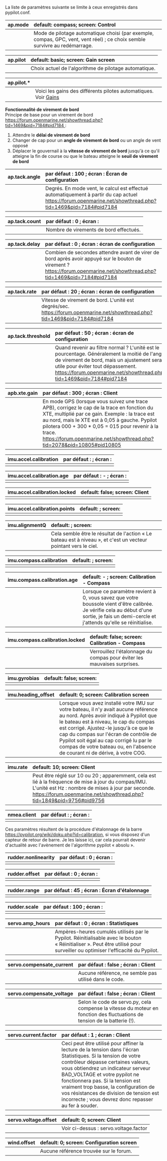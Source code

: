 La liste de paramètres suivante se limite à ceux enregistrés dans pypilot.conf.

| ap.mode | default: compass; screen: Control
-- | :--
| | Mode de pilotage automatique choisi (par exemple, compas, GPC, vent, vent réel) ; ce choix semble survivre au redémarrage.

| ap.pilot | default: basic; screen: Gain screen
-- | :--
| | Choix actuel de l'algorithme de pilotage automatique.

| ap.pilot.* | |
-- | :--
| | Voici les gains des différents pilotes automatiques. Voir [Gains](gains)

**Fonctionnalité de virement de bord**<br>
Principe de base pour un virement de bord <br>https://forum.openmarine.net/showthread.php?tid=1469&pid=7184#pid7184 :
1. Attendre le **délai de virement de bord**
2. Changer de cap pour un **angle de virement de bord** ou un angle de vent opposé
3. Déplacer le gouvernail à la **vitesse de virement de bord** jusqu'à ce qu'il atteigne la fin de course ou que le bateau atteigne le **seuil de virement de bord**

| ap.tack.angle | par défaut : 100 ; écran : Écran de configuration
-- | :--
| | Degrés. En mode vent, le calcul est effectué automatiquement à partir du cap actuel <br>https://forum.openmarine.net/showthread.php?tid=1469&pid=7184#pid7184

| ap.tack.count | par défaut : 0 ; écran :
-- | :--
| | Nombre de virements de bord effectués.

| ap.tack.delay | par défaut : 0 ; écran : écran de configuration
-- | :--
| | Combien de secondes attendre avant de virer de bord après avoir appuyé sur le bouton de virement ? <br>https://forum.openmarine.net/showthread.php?tid=1469&pid=7184#pid7184

| ap.tack.rate | par défaut : 20 ; écran : écran de configuration
-- | :--
| | Vitesse de virement de bord. L'unité est degrés/sec. <br>https://forum.openmarine.net/showthread.php?tid=1469&pid=7184#pid7184

| ap.tack.threshold | par défaut : 50 ; écran : écran de configuration
-- | :--
| | Quand revenir au filtre normal ? L'unité est le pourcentage. Généralement la moitié de l'angle de virement de bord, mais un ajustement serait utile pour éviter tout dépassement. <br>https://forum.openmarine.net/showthread.php?tid=1469&pid=7184#pid7184

| apb.xte.gain | par défaut : 300 ; écran : Client
-- | :--
| | En mode GPS (lorsque vous suivez une trace APB), corrigez le cap de la trace en fonction du XTE, multiplié par ce gain. Exemple : la trace est au nord, mais le XTE est à 0,05 à gauche. Pypilot pilotera 000 + 300 * 0,05 = 015 pour revenir à la trace.<br>https://forum.openmarine.net/showthread.php?tid=2078&pid=10805#pid10805

| imu.accel.calibration | par défaut : ; écran :
-- | :--
| |

| imu.accel.calibration.age | par défaut : - ; écran :
-- | :--
| |

| imu.accel.calibration.locked | default: false; screen: Client
-- | :--
| |

| imu.accel.calibration.points | default: ; screen:
-- | :--
| |

| imu.alignmentQ | default: ; screen:
-- | :--
| | Cela semble être le résultat de l'action « Le bateau est à niveau », et c'est un vecteur pointant vers le ciel.

| imu.compass.calibration | default: ; screen:
-- | :--
| |

| imu.compass.calibration.age | default: - ; screen: Calibration - Compass
-- | :--
| | Lorsque ce paramètre revient à 0, vous savez que votre boussole vient d'être calibrée. Je vérifie cela au début d'une sortie, je fais un demi-cercle et j'attends qu'elle se réinitialise.

| imu.compass.calibration.locked | default: false; screen: Calibration - Compass
-- | :--
| | Verrouillez l'étalonnage du compas pour éviter les mauvaises surprises.

| imu.gyrobias | default: false; screen:
-- | :--
| |

| imu.heading_offset | default: 0; screen: Calibration screen
-- | :--
| | Lorsque vous avez installé votre IMU sur votre bateau, il n'y avait aucune référence au nord. Après avoir indiqué à Pypilot que le bateau est à niveau, le cap du compas est corrigé. Ajustez-le jusqu'à ce que le cap du compas sur l'écran de contrôle de Pypilot soit égal au cap corrigé lu par le compas de votre bateau ou, en l'absence de courant ni de dérive, à votre COG.

| imu.rate | default: 10; screen: Client
-- | :--
| | Peut être réglé sur 10 ou 20 ; apparemment, cela est lié à la fréquence de mise à jour du compas/IMU. L'unité est Hz : nombre de mises à jour par seconde.<br>https://forum.openmarine.net/showthread.php?tid=1849&pid=9756#pid9756

| nmea.client | par défaut : ; écran :
-- | :--
| |

Ces paramètres résultent de la procédure d'étalonnage de la barre https://pypilot.org/wiki/doku.php?id=calibration, si vous disposez d'un capteur de retour de barre. Je les laisse ici, car cela pourrait devenir d'actualité avec l'avènement de l'algorithme pypilot « absolu ».

| rudder.nonlinearity | par défaut : 0 ; écran :
-- | :--
| |

| rudder.offset | par défaut : 0 ; écran :
-- | :--
| |

| rudder.range | par défaut : 45 ; écran : Écran d'étalonnage
-- | :--
| |

| rudder.scale | par défaut : 100 ; écran :
-- | :--
| |

| servo.amp_hours | par défaut : 0 ; écran : Statistiques
-- | :--
| | Ampères-heures cumulés utilisés par le Pypilot. Réinitialisable avec le bouton « Réinitialiser ». Peut être utilisé pour surveiller ou optimiser l'efficacité du Pypilot.

| servo.compensate_current | par défaut : false ; écran : Client
-- | :--
| | Aucune référence, ne semble pas utilisé dans le code.

| servo.compensate_voltage | par défaut : false ; écran : Client
-- | :--
| | Selon le code de servo.py, cela compense la vitesse du moteur en fonction des fluctuations de tension de la batterie (!).

| servo.current.factor | par défaut : 1 ; écran : Client
-- | :--
| | Ceci peut être utilisé pour affiner la lecture de la tension dans l'écran Statistiques. Si la tension de votre contrôleur dépasse certaines valeurs, vous obtiendrez un indicateur serveur BAD_VOLTAGE et votre pypilot ne fonctionnera pas. Si la tension est vraiment trop basse, la configuration de vos résistances de division de tension est incorrecte ; vous devrez donc repasser au fer à souder.

| servo.voltage.offset | default: 0; screen: Client
-- | :--
| | Voir ci-dessus : servo.voltage.factor

| wind.offset | default: 0; screen: Configuration screen
-- | :--
| | Aucune référence trouvée sur le forum.